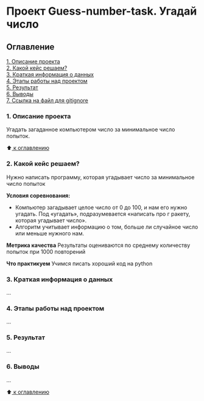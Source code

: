 # Проект Guess-number-task. Угадай число

## Оглавление
[1. Описание проекта](https://github.com/Chicko68/my_first_rep/tree/main/project_0/README.md#Описание-проекта)  
[2. Какой кейс решаем?](https://github.com/Chicko68/my_first_rep/tree/main/project_0/README.md#Какой-кейс-решаем)  
[3. Краткая информация о данных](https://github.com/Chicko68/my_first_rep/tree/main/project_0/README.md#Краткая-информация-о-данных)  
[4. Этапы работы над проектом](https://github.com/Chicko68/my_first_rep/tree/main/project_0/README.md#Этапы-работы-над-проектом)  
[5. Результат](https://github.com/Chicko68/my_first_rep/tree/main/project_0/README.md#Результат)  
[6. Выводы](https://github.com/Chicko68/my_first_rep/tree/main/project_0/README.md#Выводы)  
[7. Ссылка на файл для gitignore](https://drive.google.com/file/d/10kIy2TGi2XDJZlGKpzdWhTTv4o55WZfc/view?usp=drive_link)



### 1. Описание проекта
Угадать загаданное компьютером число за минимальное число попыток.

:arrow_up:[ к оглавлению](https://github.com/Chicko68/my_first_rep/tree/main/project_0/README.md#Оглавление)

### 2. Какой кейс решаем?
Нужно написать программу, которая угадывает число за минимальное число попыток

**Условия соревнования:**
- Компьютер загадывает целое число от 0 до 100, и нам его нужно угадать. Под «угадать», подразумевается «написать про г ракету, которая угадывает число».
- Алгоритм учитывает информацию о том, больше ли случайное число или меньше нужного нам.

**Метрика качества**
Результаты оцениваются по среднему количеству попыток при 1000 повторений

**Что практикуем**
Учимся писать хороший код на python

### 3. Краткая информация о данных
...

### 4. Этапы работы над проектом
...

### 5. Результат
...

### 6. Выводы
...

:arrow_up:[ к оглавлению](https://github.com/alex-sokolov2011/skillfactory_rds/blob/master/module_7/README.md#Оглавление)